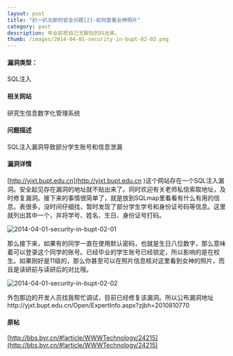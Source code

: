 ```yaml
---
layout: post
title: "扒一扒北邮的安全问题[2]-如何查看女神照片"
category: past
description: 毕业前把自己无聊玩的抖出来。
thumb: /images/2014-04-01-security-in-bupt-02-02.png
---
```


#### 漏洞类型： 

SQL注入

#### 相关网站

研究生信息数字化管理系统 

#### 问题描述

SQL注入漏洞导致部分学生账号和信息泄漏 

#### 漏洞详情

[http://yjxt.bupt.edu.cn](http://yjxt.bupt.edu.cn )这个网站存在一个SQL注入漏洞。安全起见存在漏洞的地址就不贴出来了。同时欢迎有关老师私信索取地址，及时修复漏洞。接下来的事情很简单了，就是放到SQLmap里看看有什么有用的信息。表很多，没时间仔细找，暂时发现了部分学生学号和身份证号码等信息。这里就列出其中一个，并将学号、姓名、生日、身份证号打码。 

![2014-04-01-security-in-bupt-02-01](//dn-johnwong.qbox.me/images/2014-04-01-security-in-bupt-02-01.png)

那么接下来，如果有的同学一直在使用默认密码，也就是生日八位数字，那么意味着可以登录这个同学的账号。已经毕业的学生账号已经锁定，所以影响的是在校生。如果刚好是11级的，那么你甚至可以在照片信息核对这里看到女神的照片，而且是读研前与读研后的对比哦。 

![2014-04-01-security-in-bupt-02-02](//dn-johnwong.qbox.me/images/2014-04-01-security-in-bupt-02-02.png)

外包那边的开发人员找我帮忙调试，目前已经修复该漏洞。所以公布漏洞地址http://yjxt.bupt.edu.cn/Open/ExpertInfo.aspx?zjbh=2010810770

#### 原帖

[http://bbs.byr.cn/#!article/WWWTechnology/24215](http://bbs.byr.cn/#!article/WWWTechnology/24215)